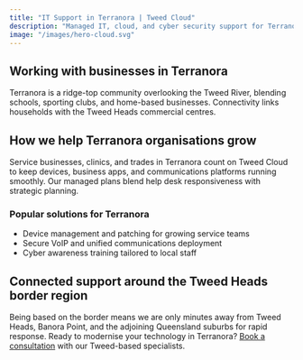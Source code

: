 ```yaml
---
title: "IT Support in Terranora | Tweed Cloud"
description: "Managed IT, cloud, and cyber security support for Terranora businesses around the Tweed Heads border region."
image: "/images/hero-cloud.svg"
---
```


## Working with businesses in Terranora
Terranora is a ridge-top community overlooking the Tweed River, blending schools, sporting clubs, and home-based businesses. Connectivity links households with the Tweed Heads commercial centres.

## How we help Terranora organisations grow
Service businesses, clinics, and trades in Terranora count on Tweed Cloud to keep devices, business apps, and communications platforms running smoothly. Our managed plans blend help desk responsiveness with strategic planning.

### Popular solutions for Terranora
- Device management and patching for growing service teams
- Secure VoIP and unified communications deployment
- Cyber awareness training tailored to local staff

## Connected support around the Tweed Heads border region
Being based on the border means we are only minutes away from Tweed Heads, Banora Point, and the adjoining Queensland suburbs for rapid response. Ready to modernise your technology in Terranora? [Book a consultation](/consultation/) with our Tweed-based specialists.
